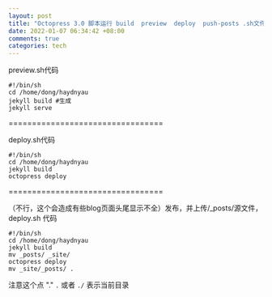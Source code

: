 ```yaml
---
layout: post
title: "Octopress 3.0 脚本运行 build  preview  deploy  push-posts .sh文件"
date: 2022-01-07 06:34:42 +08:00
comments: true
categories: tech
---
```


preview.sh代码  

	#!/bin/sh
	cd /home/dong/haydnyau
	jekyll build #生成
	jekyll serve
	
=================================
	
deploy.sh代码  

	#!/bin/sh
	cd /home/dong/haydnyau
	jekyll build
	octopress deploy
	
=================================

（不行，这个会造成有些blog页面头尾显示不全）发布，并上传/_posts/源文件，deploy.sh 代码  

	#!/bin/sh
	cd /home/dong/haydnyau
	jekyll build
	mv _posts/ _site/
	octopress deploy
	mv _site/_posts/ .
	
注意这个点 "."
`.` 或者 `./` 表示当前目录

